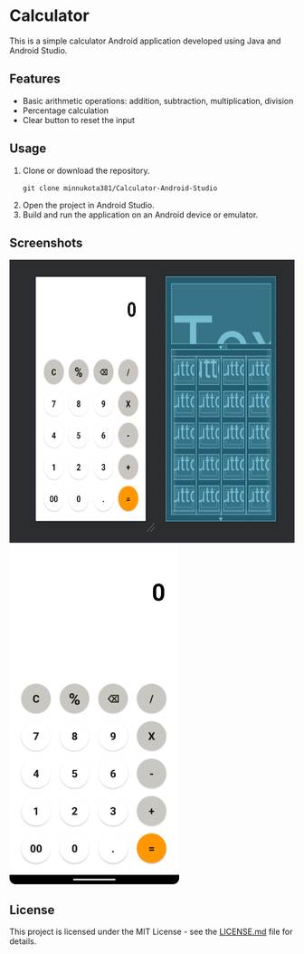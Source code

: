 # Calculator

This is a simple calculator Android application developed using Java and Android Studio.

## Features

- Basic arithmetic operations: addition, subtraction, multiplication, division
- Percentage calculation
- Clear button to reset the input

## Usage

1. Clone or download the repository.
   ```
   git clone minnukota381/Calculator-Android-Studio
   ```
3. Open the project in Android Studio.
4. Build and run the application on an Android device or emulator.

## Screenshots

<img src="/screenshots/screenshot1.png" alt="Screenshot 1" width="600" height="500">
<img src="/screenshots/screenshot2.png" alt="Screenshot 2" width="300" height="600">

## License

This project is licensed under the MIT License - see the [LICENSE.md](LICENSE.md) file for details.
